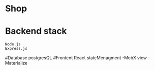 # Shop
# Backend stack
    Node.js
    Express.js
#Database
    postgresQL
#Frontent
    React
    stateMenagment
        -MobX
    view
        -Materialize            
